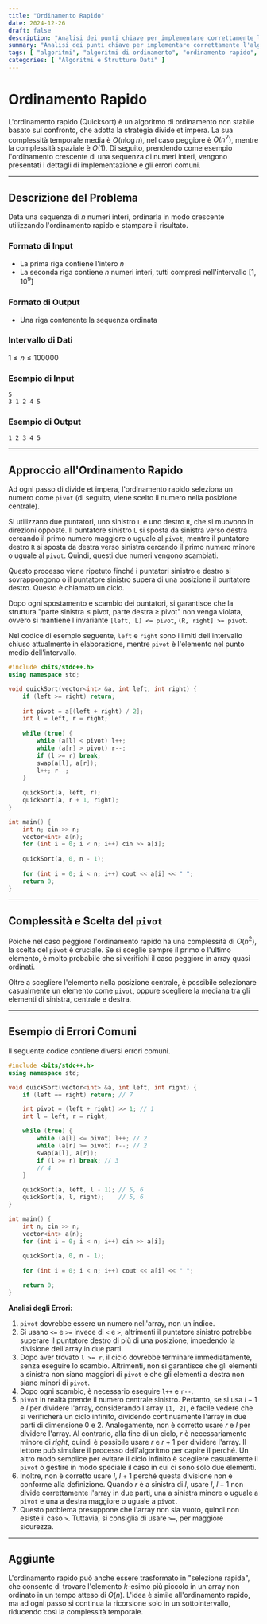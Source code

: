 ```yaml
---
title: "Ordinamento Rapido"
date: 2024-12-26
draft: false
description: "Analisi dei punti chiave per implementare correttamente l'algoritmo di ordinamento rapido."
summary: "Analisi dei punti chiave per implementare correttamente l'algoritmo di ordinamento rapido."
tags: [ "algoritmi", "algoritmi di ordinamento", "ordinamento rapido", "algoritmi divide et impera" ]
categories: [ "Algoritmi e Strutture Dati" ]
---
```


# Ordinamento Rapido

L'ordinamento rapido (Quicksort) è un algoritmo di ordinamento non stabile basato sul confronto, che adotta la strategia divide et impera. La sua complessità temporale media è $O(n\log n)$, nel caso peggiore è $O(n^2)$, mentre la complessità spaziale è $O(1)$. Di seguito, prendendo come esempio l'ordinamento crescente di una sequenza di numeri interi, vengono presentati i dettagli di implementazione e gli errori comuni.

---

## Descrizione del Problema

Data una sequenza di $n$ numeri interi, ordinarla in modo crescente utilizzando l'ordinamento rapido e stampare il risultato.

### Formato di Input

- La prima riga contiene l'intero $n$
- La seconda riga contiene $n$ numeri interi, tutti compresi nell'intervallo $[1,10^9]$

### Formato di Output

- Una riga contenente la sequenza ordinata

### Intervallo di Dati

$1 \leq n \leq 100000$

### Esempio di Input

```
5
3 1 2 4 5
```

### Esempio di Output

```
1 2 3 4 5
```

---

## Approccio all'Ordinamento Rapido

Ad ogni passo di divide et impera, l'ordinamento rapido seleziona un numero come `pivot` (di seguito, viene scelto il numero nella posizione centrale).

Si utilizzano due puntatori, uno sinistro `L` e uno destro `R`, che si muovono in direzioni opposte. Il puntatore sinistro `L` si sposta da sinistra verso destra cercando il primo numero maggiore o uguale al `pivot`, mentre il puntatore destro `R` si sposta da destra verso sinistra cercando il primo numero minore o uguale al `pivot`. Quindi, questi due numeri vengono scambiati.

Questo processo viene ripetuto finché i puntatori sinistro e destro si sovrappongono o il puntatore sinistro supera di una posizione il puntatore destro. Questo è chiamato un ciclo.

Dopo ogni spostamento e scambio dei puntatori, si garantisce che la struttura "parte sinistra ≤ pivot, parte destra ≥ pivot" non venga violata, ovvero si mantiene l'invariante `[left, L) <= pivot`, `(R, right] >= pivot`.

Nel codice di esempio seguente, `left` e `right` sono i limiti dell'intervallo chiuso attualmente in elaborazione, mentre `pivot` è l'elemento nel punto medio dell'intervallo.

```cpp
#include <bits/stdc++.h>
using namespace std;

void quickSort(vector<int> &a, int left, int right) {
    if (left >= right) return;
    
    int pivot = a[(left + right) / 2];
    int l = left, r = right;
    
    while (true) {
        while (a[l] < pivot) l++;
        while (a[r] > pivot) r--;
        if (l >= r) break;
        swap(a[l], a[r]);
        l++; r--;
    }
    
    quickSort(a, left, r);
    quickSort(a, r + 1, right);
}

int main() {
    int n; cin >> n;
    vector<int> a(n);
    for (int i = 0; i < n; i++) cin >> a[i];
    
    quickSort(a, 0, n - 1);
    
    for (int i = 0; i < n; i++) cout << a[i] << " ";
    return 0;
}
```

---

## Complessità e Scelta del `pivot`

Poiché nel caso peggiore l'ordinamento rapido ha una complessità di $O(n^2)$, la scelta del `pivot` è cruciale. Se si sceglie sempre il primo o l'ultimo elemento, è molto probabile che si verifichi il caso peggiore in array quasi ordinati.

Oltre a scegliere l'elemento nella posizione centrale, è possibile selezionare casualmente un elemento come `pivot`, oppure scegliere la mediana tra gli elementi di sinistra, centrale e destra.

---

## Esempio di Errori Comuni

Il seguente codice contiene diversi errori comuni.

```cpp
#include <bits/stdc++.h>
using namespace std;

void quickSort(vector<int> &a, int left, int right) {
    if (left == right) return; // 7

    int pivot = (left + right) >> 1; // 1
    int l = left, r = right;

    while (true) {
        while (a[l] <= pivot) l++; // 2
        while (a[r] >= pivot) r--; // 2
        swap(a[l], a[r]);
        if (l >= r) break; // 3
        // 4
    }

    quickSort(a, left, l - 1); // 5, 6
    quickSort(a, l, right);    // 5, 6
}

int main() {
    int n; cin >> n;
    vector<int> a(n);
    for (int i = 0; i < n; i++) cin >> a[i];
    
    quickSort(a, 0, n - 1);
    
    for (int i = 0; i < n; i++) cout << a[i] << " ";

    return 0;
}
```

**Analisi degli Errori:**

1. `pivot` dovrebbe essere un numero nell'array, non un indice.
2. Si usano `<=` e `>=` invece di `<` e `>`, altrimenti il puntatore sinistro potrebbe superare il puntatore destro di più di una posizione, impedendo la divisione dell'array in due parti.
3. Dopo aver trovato `l >= r`, il ciclo dovrebbe terminare immediatamente, senza eseguire lo scambio. Altrimenti, non si garantisce che gli elementi a sinistra non siano maggiori di `pivot` e che gli elementi a destra non siano minori di `pivot`.
4. Dopo ogni scambio, è necessario eseguire `l++` e `r--`.
5. `pivot` in realtà prende il numero centrale sinistro. Pertanto, se si usa $l - 1$ e $l$ per dividere l'array, considerando l'array `[1, 2]`, è facile vedere che si verificherà un ciclo infinito, dividendo continuamente l'array in due parti di dimensione 0 e 2. Analogamente, non è corretto usare $r$ e $l$ per dividere l'array. Al contrario, alla fine di un ciclo, $r$ è necessariamente minore di $right$, quindi è possibile usare $r$ e $r+1$ per dividere l'array. Il lettore può simulare il processo dell'algoritmo per capire il perché. Un altro modo semplice per evitare il ciclo infinito è scegliere casualmente il `pivot` o gestire in modo speciale il caso in cui ci sono solo due elementi.
6. Inoltre, non è corretto usare $l$, $l+1$ perché questa divisione non è conforme alla definizione. Quando $r$ è a sinistra di $l$, usare $l$, $l+1$ non divide correttamente l'array in due parti, una a sinistra minore o uguale a `pivot` e una a destra maggiore o uguale a `pivot`.
7. Questo problema presuppone che l'array non sia vuoto, quindi non esiste il caso `>`. Tuttavia, si consiglia di usare `>=`, per maggiore sicurezza.

---

## Aggiunte

L'ordinamento rapido può anche essere trasformato in "selezione rapida", che consente di trovare l'elemento $k$-esimo più piccolo in un array non ordinato in un tempo atteso di $O(n)$. L'idea è simile all'ordinamento rapido, ma ad ogni passo si continua la ricorsione solo in un sottointervallo, riducendo così la complessità temporale.
